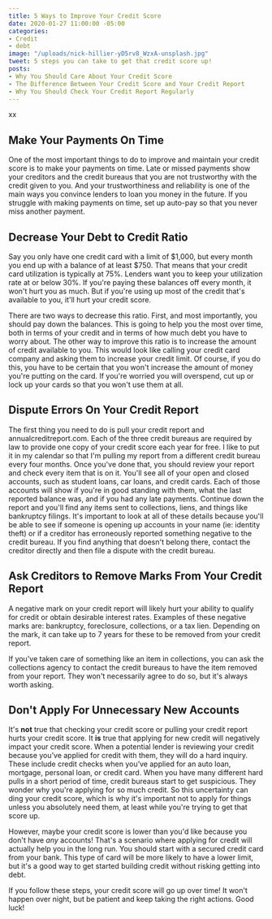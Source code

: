 ```yaml
---
title: 5 Ways to Improve Your Credit Score
date: 2020-01-27 11:00:00 -05:00
categories:
- Credit
- debt
image: "/uploads/nick-hillier-yD5rv8_WzxA-unsplash.jpg"
tweet: 5 steps you can take to get that credit score up!
posts:
- Why You Should Care About Your Credit Score
- The Difference Between Your Credit Score and Your Credit Report
- Why You Should Check Your Credit Report Regularly
---
```


xx

## Make Your Payments On Time

One of the most important things to do to improve and maintain your credit score is to make your payments on time. Late or missed payments show your creditors and the credit bureaus that you are not trustworthy with the credit given to you. And your trustworthiness and reliability is one of the main ways you convince lenders to loan you money in the future. If you struggle with making payments on time, set up auto-pay so that you never miss another payment.

## Decrease Your Debt to Credit Ratio

Say you only have one credit card with a limit of $1,000, but every month you end up with a balance of at least $750. That means that your credit card utilization is typically at 75%. Lenders want you to keep your utilization rate at or below 30%. If you're paying these balances off every month, it won't hurt you as much. But if you're using up most of the credit that's available to you, it'll hurt your credit score. 

There are two ways to decrease this ratio. First, and most importantly, you should pay down the balances. This is going to help you the most over time, both in terms of your credit and in terms of how much debt you have to worry about. The other way to improve this ratio is to increase the amount of credit available to you. This would look like calling your credit card company and asking them to increase your credit limit. Of course, if you do this, you have to be certain that you won't increase the amount of money you're putting on the card. If you're worried you will overspend, cut up or lock up your cards so that you won't use them at all.

## Dispute Errors On Your Credit Report

The first thing you need to do is pull your credit report and annualcreditreport.com. Each of the three credit bureaus are required by law to provide one copy of your credit score each year for free. I like to put it in my calendar so that I'm pulling my report from a different credit bureau every four months. Once you've done that, you should review your report and check every item that is on it. You'll see all of your open and closed accounts, such as student loans, car loans, and credit cards. Each of those accounts will show if you're in good standing with them, what the last reported balance was, and if you had any late payments. Continue down the report and you'll find any items sent to collections, liens, and things like bankruptcy filings. It's important to look at all of these details because you'll be able to see if someone is opening up accounts in your name (ie: identity theft) or if a creditor has erroneously reported something negative to the credit bureau. If you find anything that doesn't belong there, contact the creditor directly and then file a dispute with the credit bureau.

## Ask Creditors to Remove Marks From Your Credit Report

A negative mark on your credit report will likely hurt your ability to qualify for credit or obtain desirable interest rates. Examples of these negative marks are: bankruptcy, foreclosure, collections, or a tax lien. Depending on the mark, it can take up to 7 years for these to be removed from your credit report.

If you've taken care of something like an item in collections, you can ask the collections agency to contact the credit bureaus to have the item removed from your report. They won't necessarily agree to do so, but it's always worth asking.

## Don't Apply For Unnecessary New Accounts

It's **not** true that checking your credit score or pulling your credit report hurts your credit score. It **is** true that applying for new credit will negatively impact your credit score. When a potential lender is reviewing your credit because you’ve applied for credit with them, they will do a hard inquiry. These include credit checks when you’ve applied for an auto loan, mortgage, personal loan, or credit card. When you have many different hard pulls in a short period of time, credit bureaus start to get suspicious. They wonder why you're applying for so much credit. So this uncertainty can ding your credit score, which is why it's important not to apply for things unless you absolutely need them, at least while you're trying to get that score up.

However, maybe your credit score is lower than you'd like because you don't have *any* accounts! That's a scenario where applying for credit will actually help you in the long run. You should start with a secured credit card from your bank. This type of card will be more likely to have a lower limit, but it's a good way to get started building credit without risking getting into debt. 

If you follow these steps, your credit score will go up over time! It won't happen over night, but be patient and keep taking the right actions. Good luck!